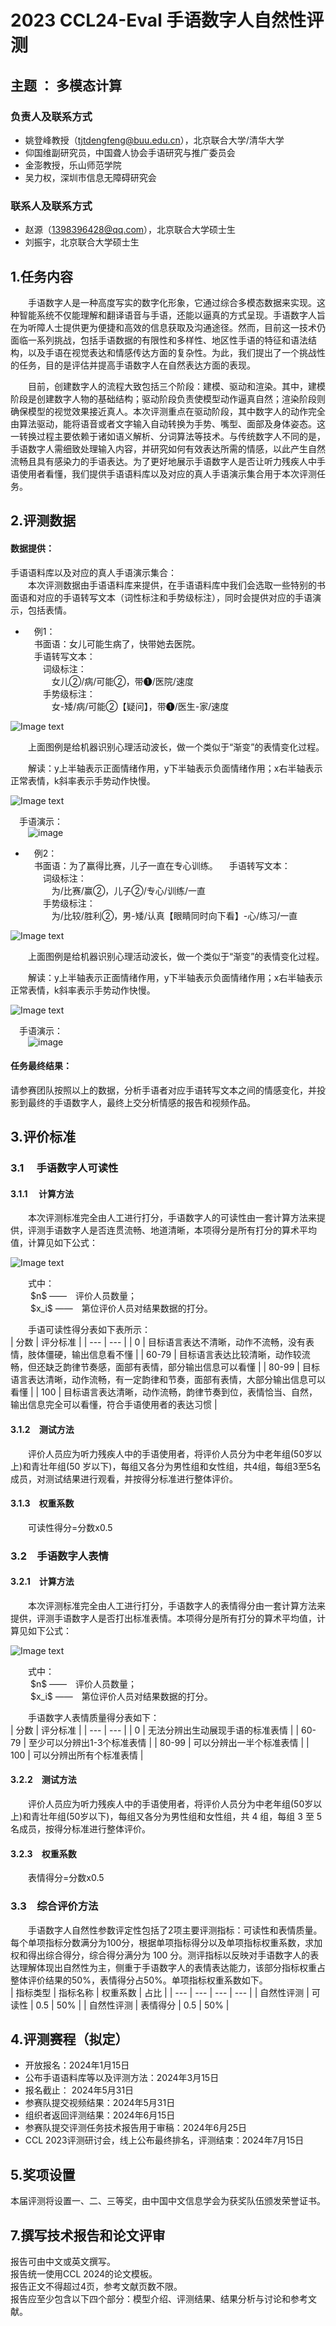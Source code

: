 # 2023 CCL24-Eval      手语数字人自然性评测

## 主题 ： 多模态计算

### 负责人及联系方式
* 姚登峰教授（tjtdengfeng@buu.edu.cn），北京联合大学/清华大学  
* 仰国维副研究员，中国聋人协会手语研究与推广委员会  
* 金澎教授，乐山师范学院  
* 吴力权，深圳市信息无障碍研究会  

### 联系人及联系方式
* 赵源（1398396428@qq.com），北京联合大学硕士生
* 刘振宇，北京联合大学硕士生    

  

## 1.任务内容  
&emsp;&emsp;手语数字人是一种高度写实的数字化形象，它通过综合多模态数据来实现。这种智能系统不仅能理解和翻译语音与手语，还能以逼真的方式呈现。手语数字人旨在为听障人士提供更为便捷和高效的信息获取及沟通途径。然而，目前这一技术仍面临一系列挑战，包括手语数据的有限性和多样性、地区性手语的特征和语法结构，以及手语在视觉表达和情感传达方面的复杂性。为此，我们提出了一个挑战性的任务，目的是评估并提高手语数字人在自然表达方面的表现。

&emsp;&emsp;目前，创建数字人的流程大致包括三个阶段：建模、驱动和渲染。其中，建模阶段是创建数字人物的基础结构；驱动阶段负责使模型动作逼真自然；渲染阶段则确保模型的视觉效果接近真人。本次评测重点在驱动阶段，其中数字人的动作完全由算法驱动，能将语音或者文字输入自动转换为手势、嘴型、面部及身体姿态。这一转换过程主要依赖于诸如语义解析、分词算法等技术。与传统数字人不同的是，手语数字人需细致处理输入内容，并研究如何有效表达所需的情感，以此产生自然流畅且具有感染力的手语表达。为了更好地展示手语数字人是否让听力残疾人中手语使用者看懂，我们提供手语语料库以及对应的真人手语演示集合用于本次评测任务。

  

## 2.评测数据  
#### 数据提供：
手语语料库以及对应的真人手语演示集合：  
&emsp;&emsp;本次评测数据由手语语料库来提供，在手语语料库中我们会选取一些特别的书面语和对应的手语转写文本（词性标注和手势级标注），同时会提供对应的手语演示，包括表情。  
* &emsp;例1：  
&emsp;书面语：女儿可能生病了，快带她去医院。  
&emsp;手语转写文本：  
&emsp;&emsp;词级标注：  
&emsp;&emsp;&emsp;女儿②/病/可能②，带❶/医院/速度  
&emsp;&emsp;手势级标注：  
&emsp;&emsp;&emsp;女-矮/病/可能②【疑问】，带❶/医生-家/速度

![Image text](https://github.com/ann-yuan/lzygjzs/blob/main/1.png)

&emsp;&emsp;上面图例是给机器识别心理活动波长，做一个类似于“渐变”的表情变化过程。

&emsp;&emsp;解读：y上半轴表示正面情绪作用，y下半轴表示负面情绪作用；x右半轴表示正常表情，k斜率表示手势动作快慢。


![Image text](https://github.com/ann-yuan/lzygjzs/blob/main/table1.png)

&emsp;手语演示：  
&emsp;&emsp;![image](https://github.com/ann-yuan/lzygjzs/blob/main/video1.gif)

* &emsp;例2：  
&emsp;书面语：为了赢得比赛，儿子一直在专心训练。 
&emsp;手语转写文本：  
&emsp;&emsp;词级标注：  
&emsp;&emsp;&emsp;为/比赛/赢②，儿子②/专心/训练/一直  
&emsp;&emsp;手势级标注：  
&emsp;&emsp;&emsp;为/比较/胜利②，男-矮/认真【眼睛同时向下看】-心/练习/一直

![Image text](https://github.com/ann-yuan/lzygjzs/blob/main/2.png)

&emsp;&emsp;上面图例是给机器识别心理活动波长，做一个类似于“渐变”的表情变化过程。

&emsp;&emsp;解读：y上半轴表示正面情绪作用，y下半轴表示负面情绪作用；x右半轴表示正常表情，k斜率表示手势动作快慢。


![Image text](https://github.com/ann-yuan/lzygjzs/blob/main/table2.png)

&emsp;手语演示：  
&emsp;&emsp;![image](https://github.com/ann-yuan/lzygjzs/blob/main/video2.gif)

#### 任务最终结果：  
请参赛团队按照以上的数据，分析手语者对应手语转写文本之间的情感变化，并投影到最终的手语数字人，最终上交分析情感的报告和视频作品。 



## 3.评价标准   
### 3.1 &emsp;手语数字人可读性  
#### 3.1.1 &emsp;计算方法  
&emsp;&emsp;本次评测标准完全由人工进行打分，手语数字人的可读性由一套计算方法来提供，评测手语数字人是否连贯流畅、地道清晰，本项得分是所有打分的算术平均值，计算见如下公式：  

![Image text](https://github.com/ann-yuan/lzygjzs/blob/main/gs1.png)

&emsp;&emsp;式中：  
&emsp;&emsp; \$n\$ ——&emsp;评价人员数量；  
&emsp;&emsp; \$x_i\$ ——&emsp;第位评价人员对结果数据的打分。  

  

&emsp;&emsp;手语可读性得分表如下表所示：  
| 分数 | 评分标准 |
| --- | --- |
| 0 | 目标语言表达不清晰，动作不流畅，没有表情，肢体僵硬，输出信息看不懂 |
| 60-79 | 目标语言表达比较清晰，动作较流畅，但还缺乏韵律节奏感，面部有表情，部分输出信息可以看懂 |
| 80-99 | 目标语言表达清晰，动作流畅，有一定韵律和节奏，面部有表情，大部分输出信息可以看懂 |
| 100 | 目标语言表达清晰，动作流畅，韵律节奏到位，表情恰当、自然，输出信息完全可以看懂，符合手语使用者的表达习惯 |  

  

#### 3.1.2&emsp;测试方法  
&emsp;&emsp;评价人员应为听力残疾人中的手语使用者，将评价人员分为中老年组(50岁以上)和青壮年组(50 岁以下)，每组又各分为男性组和女性组，共4组，每组3至5名成员，对测试结果进行观看，并按得分标准进行整体评价。  

#### 3.1.3&emsp;权重系数  
&emsp;&emsp;可读性得分=分数x0.5  

  

### 3.2&emsp;手语数字人表情  
#### 3.2.1&emsp;计算方法  
&emsp;&emsp;本次评测标准完全由人工进行打分，手语数字人的表情得分由一套计算方法来提供，评测手语数字人是否打出标准表情。本项得分是所有打分的算术平均值，计算见如下公式：  

![Image text](https://github.com/ann-yuan/lzygjzs/blob/main/gs1.png)

&emsp;&emsp;式中：  
&emsp;&emsp; \$n\$ ——&emsp;评价人员数量；  
&emsp;&emsp; \$x_i\$ ——&emsp;第位评价人员对结果数据的打分。  

  

&emsp;&emsp;手语数字人表情质量得分表如下：    
| 分数 | 评分标准 |
| --- | --- |
| 0 | 无法分辨出生动展现手语的标准表情 |
| 60-79 | 至少可以分辨出1-3个标准表情 |
| 80-99 | 可以分辨出一半个标准表情 |
| 100 | 可以分辨出所有个标准表情 |  

  

#### 3.2.2&emsp;测试方法  
&emsp;&emsp;评价人员应为听力残疾人中的手语使用者，将评价人员分为中老年组(50岁以上)和青壮年组(50岁以下)，每组又各分为男性组和女性组，共 4 组，每组 3 至 5 名成员，按得分标准进行整体评价。  

#### 3.2.3&emsp;权重系数  
&emsp;&emsp;表情得分=分数x0.5  

### 3.3&emsp;综合评价方法  
&emsp;&emsp;手语数字人自然性参数评定性包括了2项主要评测指标：可读性和表情质量。每个单项指标分数满分为100分，根据单项指标得分以及单项指标权重系数，求加权和得出综合得分，综合得分满分为 100 分。测评指标以反映对手语数字人的表达理解体现出自然性为主，侧重于手语数字人的表情表达能力，该部分指标权重占整体评价结果的50%，表情得分占50%。单项指标权重系数如下。  
| 指标类型 | 指标名称 | 权重系数 | 占比 |
| --- | --- | --- | --- |
| 自然性评测 | 可读性 | 0.5 | 50% |
| 自然性评测 | 表情得分 | 0.5 | 50% |

  

## 4.评测赛程（拟定）  
* 开放报名：2024年1月15日  
* 公布手语语料库等以及评测方法：2024年3月15日  
* 报名截止： 2024年5月31日  
* 参赛队提交视频结果：2024年5月31日  
* 组织者返回评测结果：2024年6月15日  
* 参赛队提交评测任务技术报告用于审稿：2024年6月25日  
* CCL 2023评测研讨会，线上公布最终排名，评测结束：2024年7月15日

  

## 5.奖项设置  
本届评测将设置一、二、三等奖，由中国中文信息学会为获奖队伍颁发荣誉证书。

## 7.撰写技术报告和论文评审
报告可由中文或英文撰写。  
报告统一使用CCL 2024的论文模板。  
报告正文不得超过4页，参考文献页数不限。  
报告应至少包含以下四个部分：模型介绍、评测结果、结果分析与讨论和参考文献。  
